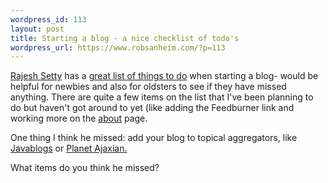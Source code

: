 ```yaml
--- 
wordpress_id: 113
layout: post
title: Starting a blog - a nice checklist of todo's
wordpress_url: https://www.robsanheim.com/?p=113
---
```

<a href="https://blog.lifebeyondcode.com/blog">Rajesh Setty</a> has a <a href="https://blog.lifebeyondcode.com/blog">great list of things to do</a> when starting a blog- would be helpful for newbies and also for oldsters to see if they have missed anything.  There are quite a few items on the list that I've been planning to do but haven't got around to yet (like adding the Feedburner link and working more on the <a href="https://www.robsanheim.com/about/">about</a> page.

One thing I think he missed: add your blog to topical aggregators, like <a href="https://www.javablogs.com">Javablogs</a> or <a href="https://planet.ajaxian.com/">Planet Ajaxian.</a>

What items do you think he missed?
